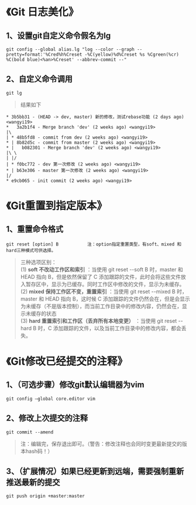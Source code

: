 # 《Git 日志美化》

## 1、设置git自定义命令假名为lg
```
git config --global alias.lg "log --color --graph --pretty=format:'%Cred%h%Creset -%C(yellow)%d%Creset %s %Cgreen(%cr) %C(bold blue)<%an>%Creset' --abbrev-commit --"
```
## 2、自定义命令调用
```
git lg
```
> 结果如下
```
* 3b5bb31 - (HEAD -> dev, master) 新的修改，测试rebase功能 (2 days ago) <wangyi19>
*   3a2b1f4 - Merge branch 'dev' (2 weeks ago) <wangyi19>
|\
| * 48b5fd8 - commit from dev (2 weeks ago) <wangyi19>
* | 8b82d5c - commit from master (2 weeks ago) <wangyi19>
* |   b082301 - Merge branch 'dev' (2 weeks ago) <wangyi19>
|\ \
| |/
| * f0bc772 - dev 第一次修改 (2 weeks ago) <wangyi19>
* | b63e306 - master 第一次修改 (2 weeks ago) <wangyi19>
|/
* e9cb065 - init commit (2 weeks ago) <wangyi19>
```

# 《Git重置到指定版本》

## 1、重置命令格式
```
git reset [option] B           注：option指定重置类型，有soft、mixed 和 hard三种模式可供选择。
```
>三种选项区别：  
(1) **soft 不改动工作区和索引** ：当使用 git reset --soft B 时，master 和 HEAD 指向 B，但是依然保留了 C 添加跟踪的文件，此时会将这些文件放入暂存区中，显示为已缓存。同时工作区中修改的文件，显示为未缓存。  
(2) **mixed 保持工作区不变，重置索引** ：当使用 git reset --mixed B 时，master 和 HEAD 指向 B，这时候 C 添加跟踪的文件仍然会在，但是会显示为未缓存（不是版本控制），而当前工作目录中的修改内容，仍然会在，显示未缓存的状态  
(3) **hard 重置索引和工作区（丢弃所有本地变更）** ：当使用 git reset --hard B 时，C 添加跟踪的文件，以及当前工作目录中的修改内容，都会丢失。

# 《Git修改已经提交的注释》

## 1、（可选步骤）修改git默认编辑器为vim
```
git config –global core.editor vim
```
## 2、修改上次提交的注释
```
git commit --amend
```
>注：编辑完，保存退出即可。（警告：修改注释也会同时变更最新提交的版本hash码！）
## 3、（扩展情况）如果已经更新到远端，需要强制重新推送最新的提交
```
git push origin +master:master
```
